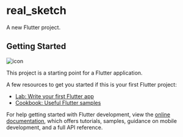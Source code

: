 # real_sketch

A new Flutter project.

## Getting Started
![icon](https://user-images.githubusercontent.com/48721796/220144860-8720682a-0fbd-446f-a1b0-6677e1675805.jpeg)

This project is a starting point for a Flutter application.

A few resources to get you started if this is your first Flutter project:

- [Lab: Write your first Flutter app](https://docs.flutter.dev/get-started/codelab)
- [Cookbook: Useful Flutter samples](https://docs.flutter.dev/cookbook)

For help getting started with Flutter development, view the
[online documentation](https://docs.flutter.dev/), which offers tutorials,
samples, guidance on mobile development, and a full API reference.

